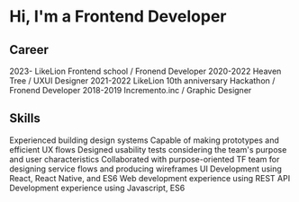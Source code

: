 # Hi, I'm a Frontend Developer

## Career
2023- LikeLion Frontend school / Fronend Developer
2020-2022 Heaven Tree / UXUI Designer
2021-2022 LikeLion 10th anniversary Hackathon / Fronend Developer
2018-2019 Incremento.inc / Graphic Designer

## Skills
Experienced building design systems
Capable of making prototypes and efficient UX flows
Designed usability tests considering the team's purpose and user characteristics
Collaborated with purpose-oriented TF team for designing service flows and producing wireframes
UI Development using React, React Native, and ES6
Web development experience using REST API
Development experience using Javascript, ES6
